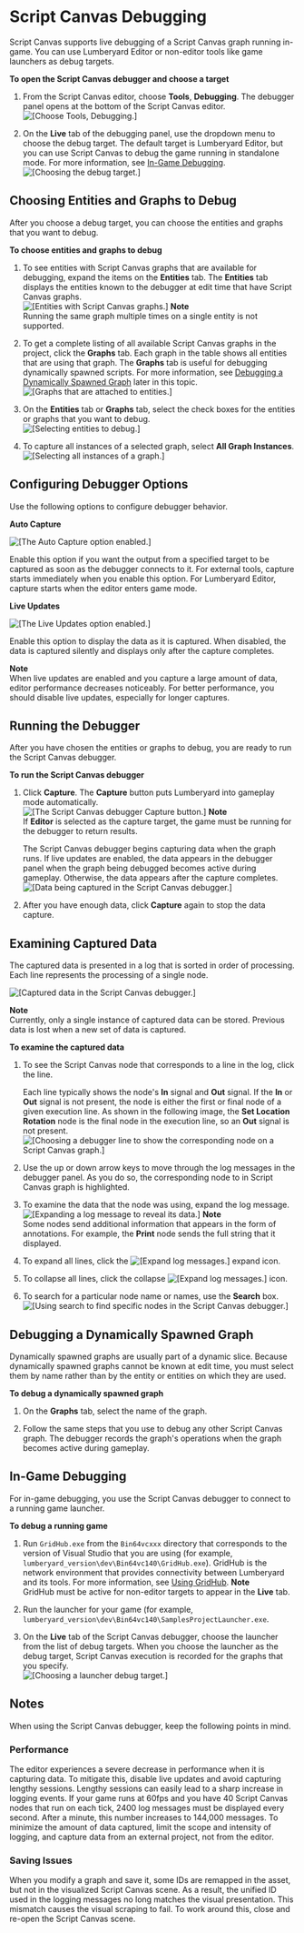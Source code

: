 # Script Canvas Debugging<a name="script-canvas-debugging"></a>

Script Canvas supports live debugging of a Script Canvas graph running in\-game\. You can use Lumberyard Editor or non\-editor tools like game launchers as debug targets\.

**To open the Script Canvas debugger and choose a target**

1. From the Script Canvas editor, choose **Tools**, **Debugging**\. The debugger panel opens at the bottom of the Script Canvas editor\.  
![\[Choose Tools, Debugging.\]](http://docs.aws.amazon.com/lumberyard/latest/userguide/images/script-canvas-debugging-1.png)

1. On the **Live** tab of the debugging panel, use the dropdown menu to choose the debug target\. The default target is Lumberyard Editor, but you can use Script Canvas to debug the game running in standalone mode\. For more information, see [In\-Game Debugging](#script-canvas-debugging-in-game)\.  
![\[Choosing the debug target.\]](http://docs.aws.amazon.com/lumberyard/latest/userguide/images/script-canvas-debugging-2.png)

## Choosing Entities and Graphs to Debug<a name="script-canvas-debugging-choosing-entities-and-graphs-to-debug"></a>

After you choose a debug target, you can choose the entities and graphs that you want to debug\.

**To choose entities and graphs to debug**

1. To see entities with Script Canvas graphs that are available for debugging, expand the items on the **Entities** tab\. The **Entities** tab displays the entities known to the debugger at edit time that have Script Canvas graphs\.  
![\[Entities with Script Canvas graphs.\]](http://docs.aws.amazon.com/lumberyard/latest/userguide/images/script-canvas-debugging-3.png)
**Note**  
Running the same graph multiple times on a single entity is not supported\.

1. To get a complete listing of all available Script Canvas graphs in the project, click the **Graphs** tab\. Each graph in the table shows all entities that are using that graph\. The **Graphs** tab is useful for debugging dynamically spawned scripts\. For more information, see [Debugging a Dynamically Spawned Graph](#script-canvas-debugging-debugging-a-dynamically-spawned-graph) later in this topic\.  
![\[Graphs that are attached to entities.\]](http://docs.aws.amazon.com/lumberyard/latest/userguide/images/script-canvas-debugging-4.png)

1. On the **Entities** tab or **Graphs** tab, select the check boxes for the entities or graphs that you want to debug\.  
![\[Selecting entities to debug.\]](http://docs.aws.amazon.com/lumberyard/latest/userguide/images/script-canvas-debugging-5.png)

1. To capture all instances of a selected graph, select **All Graph Instances**\.  
![\[Selecting all instances of a graph.\]](http://docs.aws.amazon.com/lumberyard/latest/userguide/images/script-canvas-debugging-6.png)

## Configuring Debugger Options<a name="script-canvas-debugging-configuring"></a>

Use the following options to configure debugger behavior\.

**Auto Capture**

![\[The Auto Capture option enabled.\]](http://docs.aws.amazon.com/lumberyard/latest/userguide/images/script-canvas-debugging-7.png)

Enable this option if you want the output from a specified target to be captured as soon as the debugger connects to it\. For external tools, capture starts immediately when you enable this option\. For Lumberyard Editor, capture starts when the editor enters game mode\.

**Live Updates**

![\[The Live Updates option enabled.\]](http://docs.aws.amazon.com/lumberyard/latest/userguide/images/script-canvas-debugging-8.png)

Enable this option to display the data as it is captured\. When disabled, the data is captured silently and displays only after the capture completes\.

**Note**  
When live updates are enabled and you capture a large amount of data, editor performance decreases noticeably\. For better performance, you should disable live updates, especially for longer captures\.

## Running the Debugger<a name="script-canvas-debugging-running-the-debugger"></a>

After you have chosen the entities or graphs to debug, you are ready to run the Script Canvas debugger\.

**To run the Script Canvas debugger**

1. Click **Capture**\. The **Capture** button puts Lumberyard into gameplay mode automatically\.  
![\[The Script Canvas debugger Capture button.\]](http://docs.aws.amazon.com/lumberyard/latest/userguide/images/script-canvas-debugging-9.png)
**Note**  
If **Editor** is selected as the capture target, the game must be running for the debugger to return results\.

   The Script Canvas debugger begins capturing data when the graph runs\. If live updates are enabled, the data appears in the debugger panel when the graph being debugged becomes active during gameplay\. Otherwise, the data appears after the capture completes\.  
![\[Data being captured in the Script Canvas debugger.\]](http://docs.aws.amazon.com/lumberyard/latest/userguide/images/script-canvas-debugging-10.png)

1. After you have enough data, click **Capture** again to stop the data capture\.

## Examining Captured Data<a name="script-canvas-debugging-examining-captured-data"></a>

The captured data is presented in a log that is sorted in order of processing\. Each line represents the processing of a single node\.

![\[Captured data in the Script Canvas debugger.\]](http://docs.aws.amazon.com/lumberyard/latest/userguide/images/script-canvas-debugging-11.png)

**Note**  
Currently, only a single instance of captured data can be stored\. Previous data is lost when a new set of data is captured\.

**To examine the captured data**

1. To see the Script Canvas node that corresponds to a line in the log, click the line\.

   Each line typically shows the node's **In** signal and **Out** signal\. If the **In** or **Out** signal is not present, the node is either the first or final node of a given execution line\. As shown in the following image, the **Set Location Rotation** node is the final node in the execution line, so an **Out** signal is not present\.  
![\[Choosing a debugger line to show the corresponding node on a Script Canvas graph.\]](http://docs.aws.amazon.com/lumberyard/latest/userguide/images/script-canvas-debugging-12.png)

1. Use the up or down arrow keys to move through the log messages in the debugger panel\. As you do so, the corresponding node to in Script Canvas graph is highlighted\.

1. To examine the data that the node was using, expand the log message\.  
![\[Expanding a log message to reveal its data.\]](http://docs.aws.amazon.com/lumberyard/latest/userguide/images/script-canvas-debugging-13.png)
**Note**  
Some nodes send additional information that appears in the form of annotations\. For example, the **Print** node sends the full string that it displayed\.

1. To expand all lines, click the ![\[Expand log messages.\]](http://docs.aws.amazon.com/lumberyard/latest/userguide/images/script-canvas-debugging-14.png) expand icon\.

1. To collapse all lines, click the collapse ![\[Expand log messages.\]](http://docs.aws.amazon.com/lumberyard/latest/userguide/images/script-canvas-debugging-15.png) icon\.

1. To search for a particular node name or names, use the **Search** box\.  
![\[Using search to find specific nodes in the Script Canvas debugger.\]](http://docs.aws.amazon.com/lumberyard/latest/userguide/images/script-canvas-debugging-16.png)

## Debugging a Dynamically Spawned Graph<a name="script-canvas-debugging-debugging-a-dynamically-spawned-graph"></a>

Dynamically spawned graphs are usually part of a dynamic slice\. Because dynamically spawned graphs cannot be known at edit time, you must select them by name rather than by the entity or entities on which they are used\.

**To debug a dynamically spawned graph**

1. On the **Graphs** tab, select the name of the graph\.

1. Follow the same steps that you use to debug any other Script Canvas graph\. The debugger records the graph's operations when the graph becomes active during gameplay\.

## In\-Game Debugging<a name="script-canvas-debugging-in-game"></a>

For in\-game debugging, you use the Script Canvas debugger to connect to a running game launcher\.

**To debug a running game**

1. Run `GridHub.exe` from the `Bin64vcxxx` directory that corresponds to the version of Visual Studio that you are using \(for example, `lumberyard_version\dev\Bin64vc140\GridHub.exe`\)\. GridHub is the network environment that provides connectivity between Lumberyard and its tools\. For more information, see [Using GridHub](gridhub-intro.md)\.
**Note**  
GridHub must be active for non\-editor targets to appear in the **Live** tab\.

1. Run the launcher for your game \(for example, `lumberyard_version\dev\Bin64vc140\SamplesProjectLauncher.exe`\.

1. On the **Live** tab of the Script Canvas debugger, choose the launcher from the list of debug targets\. When you choose the launcher as the debug target, Script Canvas execution is recorded for the graphs that you specify\.  
![\[Choosing a launcher debug target.\]](http://docs.aws.amazon.com/lumberyard/latest/userguide/images/script-canvas-debugging-2.png)

## Notes<a name="script-canvas-debugging-notes"></a>

When using the Script Canvas debugger, keep the following points in mind\.

### Performance<a name="script-canvas-debugging-performance"></a>

The editor experiences a severe decrease in performance when it is capturing data\. To mitigate this, disable live updates and avoid capturing lengthy sessions\. Lengthy sessions can easily lead to a sharp increase in logging events\. If your game runs at 60fps and you have 40 Script Canvas nodes that run on each tick, 2400 log messages must be displayed every second\. After a minute, this number increases to 144,000 messages\. To minimize the amount of data captured, limit the scope and intensity of logging, and capture data from an external project, not from the editor\.

### Saving Issues<a name="script-canvas-debugging-saving"></a>

When you modify a graph and save it, some IDs are remapped in the asset, but not in the visualized Script Canvas scene\. As a result, the unified ID used in the logging messages no long matches the visual presentation\. This mismatch causes the visual scraping to fail\. To work around this, close and re\-open the Script Canvas scene\.